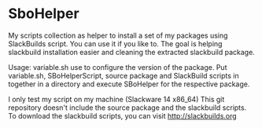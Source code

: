 SboHelper
=========

My scripts collection as helper to install a set of my packages using SlackBuilds script. You can use it if you like to.
The goal is helping slackbuild installation easier and cleaning the extracted slackbuild package.

Usage:
variable.sh use to configure the version of the package.
Put variable.sh, SBoHelperScript, source package and SlackBuild scripts in together in a directory and execute SBoHelper for the respective package.

I only test my script on my machine (Slackware 14 x86_64)
This git repository doesn't include the source package and the slackbuild scripts.
To download the slackbuild scripts, you can visit http://slackbuilds.org
